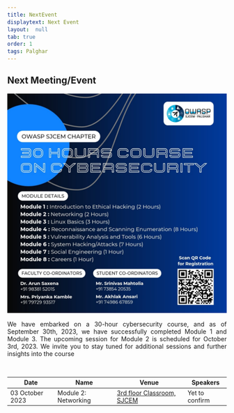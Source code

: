 ```yaml
---
title: NextEvent
displaytext: Next Event
layout:  null
tab: true
order: 1
tags: Palghar
---
```


## Next Meeting/Event
<img src="assets/images/30hrsworkshop.jpg" />

<p style="text-align: justify;">We have embarked on a 30-hour cybersecurity course, and as of September 30th, 2023, we have successfully completed Module 1 and Module 3. The upcoming session for Module 2 is scheduled for October 3rd, 2023. We invite you to stay tuned for additional sessions and further insights into the course</p>
<br/>

| Date | Name | Venue | Speakers |
| --- | --- | --- | --- |
| 03 October 2023 | Module 2: Networking | [3rd floor Classroom, SJCEM](https://goo.gl/maps/7m4h94sBRYznxcYF9) | Yet to confirm | 
